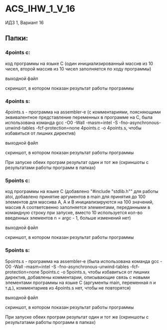 # ACS_IHW_1_V_16
ИДЗ 1, Вариант 16

## Папки:

### 4points c:

код программы на языке C (один инициализированный массив из 10 чисел, второй массив из 10 чисел заполняется по ходу программы)

выходной файл

скриншот, в котором показан результат работы программы 

### 4points s:

4points.s - программа на assembler-е (с комментариями, поясняющими эквивалентное представление переменных в программе на C, была использована команда gcc -O0 -Wall -masm=intel -S -fno-asynchronous-unwind-tables -fcf-protection=none 4points.c -o 4points.s, чтобы избавиться от лишних директив)

выходной файл

скриншот, в котором показан результат работы программы

При запуске обеих програм результат один и тот же (скриншоты с результатами работы программ в папках)

### 5points c:

код программы на языке C (добавлено "#include "stdlib.h"" для работы atoi, добавлено принятие аргументов в main для принятия до 100 элементов для массива A, A и B инициализируются на 100 значений, массив A соответсвенно заполняется элементами, переданными в командную строку при запуске, вместо 10 используется кол-во введенных элементов n = argc - 1, больше изменений нет)

выходной файл

скриншот, в котором показан результат работы программы

### 5points s:

5points.s - программа на assembler-е (была использована команда gcc -O0 -Wall -masm=intel -S -fno-asynchronous-unwind-tables -fcf-protection=none 5points.c -o 5points.s, чтобы избавиться от лишних директив, добавлены комментарии, описывающие связь с новыми элементами программы на языке C (аргументы main, переменная n и т.д.), комментариев из 4points.s нет, чтобы не повторятся)

выходной файл

скриншот, в котором показан результат работы программы

При запуске обеих програм результат один и тот же (скриншоты с результатами работы программ в папках)
